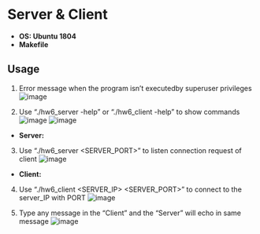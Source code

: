 # Server & Client
- **OS: Ubuntu 1804**
- **Makefile**
## Usage
1. Error message when the program isn’t executedby superuser privileges    
![image](https://user-images.githubusercontent.com/75157669/118092709-07926880-b3ff-11eb-9c3a-3fe6f14bcedb.png)

2. Use “./hw6_server -help” or “./hw6_client -help” to show commands
![image](https://user-images.githubusercontent.com/75157669/118093048-753e9480-b3ff-11eb-8563-25601c11724c.png)
![image](https://user-images.githubusercontent.com/75157669/118094109-e468b880-b400-11eb-8626-02962471645d.png)

- **Server:**
3. Use “./hw6_server <SERVER_PORT>” to listen connection request of client 
![image](https://user-images.githubusercontent.com/75157669/118093821-8f2ca700-b400-11eb-8877-491185622996.png)

- **Client:**
4. Use “./hw6_client <SERVER_IP> <SERVER_PORT>” to connect to the server_IP with PORT
![image](https://user-images.githubusercontent.com/75157669/118094407-46292280-b401-11eb-8123-dd5a3e499f78.png)

5. Type any message in the “Client” and the “Server” will echo in same message
![image](https://user-images.githubusercontent.com/75157669/118091591-93a39080-b3fd-11eb-8c34-0a9891303664.png)

